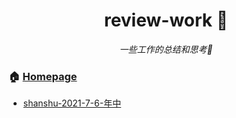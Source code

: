 
 <h1 align="center">review-work 👋</h1>
 <p align="center">
 	<p align="center">
 		<em>一些工作的总结和思考🤔</em>
 	</p>
 </p>
 
 ### 🏠 [Homepage](https://github.com/condorheroblog/review-work) 
 
 - [shanshu-2021-7-6-年中](./company/shanshu-2021-7-6-年中/PPT.md)

